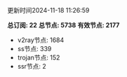 更新时间2024-11-18 11:26:59

**总订阅: 22**
**总节点: 5738**
**有效节点: 2177**
- v2ray节点: 1684
- ss节点: 339
- trojan节点: 152
- ssr节点: 2
